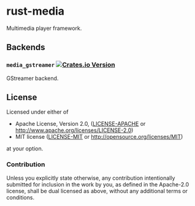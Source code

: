 # rust-media

Multimedia player framework.

## Backends

### `media_gstreamer` [![Crates.io Version](https://img.shields.io/crates/v/media_gstreamer.svg)](https://crates.io/crates/media_gstreamer)

GStreamer backend.

## License

Licensed under either of

 * Apache License, Version 2.0, ([LICENSE-APACHE](LICENSE-APACHE) or http://www.apache.org/licenses/LICENSE-2.0)
 * MIT license ([LICENSE-MIT](LICENSE-MIT) or http://opensource.org/licenses/MIT)

at your option.

### Contribution

Unless you explicitly state otherwise, any contribution intentionally submitted
for inclusion in the work by you, as defined in the Apache-2.0 license, shall be dual licensed as above, without any
additional terms or conditions.

